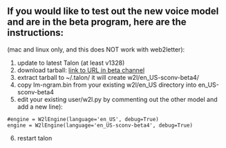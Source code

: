 ## If you would like to test out the new voice model and are in the beta program, here are the instructions:  
(mac and linux only, and this does NOT work with web2letter):  

1. update to latest Talon (at least v1328)
2. download tarball: [link to URL in beta channel](https://talonvoice.slack.com/archives/G9YTMSZ2T/p1593080845371600?thread_ts=1593080845.371600)
3. extract tarball to ~/.talon/
it will create w2l/en_US-sconv-beta4/
4. copy lm-ngram.bin from your existing w2l/en_US directory into en_US-sconv-beta4
5. edit your existing user/w2l.py by commenting out the other model and add a new line):    
```
#engine = W2lEngine(language='en_US', debug=True)
engine = W2lEngine(language='en_US-sconv-beta4', debug=True)
```
6. restart talon
